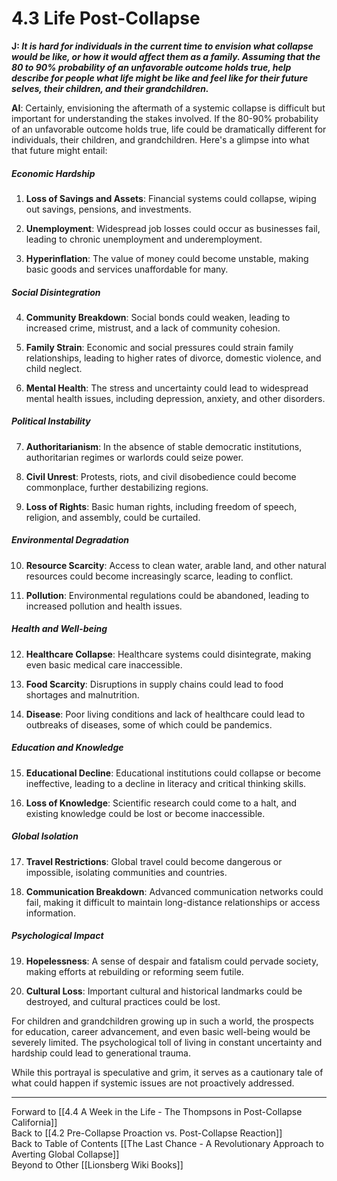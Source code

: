 # 4.3 Life Post-Collapse


**J: *It is hard for individuals in the current time to envision what collapse would be like, or how it would affect them as a family. Assuming that the 80 to 90% probability of an unfavorable outcome holds true, help describe for people what life might be like and feel like for their future selves, their children, and their grandchildren.***

**AI**: Certainly, envisioning the aftermath of a systemic collapse is difficult but important for understanding the stakes involved. If the 80-90% probability of an unfavorable outcome holds true, life could be dramatically different for individuals, their children, and grandchildren. Here's a glimpse into what that future might entail:

##### Economic Hardship

1. **Loss of Savings and Assets**: Financial systems could collapse, wiping out savings, pensions, and investments.
    
2. **Unemployment**: Widespread job losses could occur as businesses fail, leading to chronic unemployment and underemployment.
    
3. **Hyperinflation**: The value of money could become unstable, making basic goods and services unaffordable for many.
    

##### Social Disintegration

4. **Community Breakdown**: Social bonds could weaken, leading to increased crime, mistrust, and a lack of community cohesion.
    
5. **Family Strain**: Economic and social pressures could strain family relationships, leading to higher rates of divorce, domestic violence, and child neglect.
    
6. **Mental Health**: The stress and uncertainty could lead to widespread mental health issues, including depression, anxiety, and other disorders.
    

##### Political Instability

7. **Authoritarianism**: In the absence of stable democratic institutions, authoritarian regimes or warlords could seize power.
    
8. **Civil Unrest**: Protests, riots, and civil disobedience could become commonplace, further destabilizing regions.
    
9. **Loss of Rights**: Basic human rights, including freedom of speech, religion, and assembly, could be curtailed.
    

##### Environmental Degradation

10. **Resource Scarcity**: Access to clean water, arable land, and other natural resources could become increasingly scarce, leading to conflict.
    
11. **Pollution**: Environmental regulations could be abandoned, leading to increased pollution and health issues.
    

##### Health and Well-being

12. **Healthcare Collapse**: Healthcare systems could disintegrate, making even basic medical care inaccessible.
    
13. **Food Scarcity**: Disruptions in supply chains could lead to food shortages and malnutrition.
    
14. **Disease**: Poor living conditions and lack of healthcare could lead to outbreaks of diseases, some of which could be pandemics.
    

##### Education and Knowledge

15. **Educational Decline**: Educational institutions could collapse or become ineffective, leading to a decline in literacy and critical thinking skills.
    
16. **Loss of Knowledge**: Scientific research could come to a halt, and existing knowledge could be lost or become inaccessible.
    

##### Global Isolation

17. **Travel Restrictions**: Global travel could become dangerous or impossible, isolating communities and countries.
    
18. **Communication Breakdown**: Advanced communication networks could fail, making it difficult to maintain long-distance relationships or access information.
    

##### Psychological Impact

19. **Hopelessness**: A sense of despair and fatalism could pervade society, making efforts at rebuilding or reforming seem futile.
    
20. **Cultural Loss**: Important cultural and historical landmarks could be destroyed, and cultural practices could be lost.
    

For children and grandchildren growing up in such a world, the prospects for education, career advancement, and even basic well-being would be severely limited. The psychological toll of living in constant uncertainty and hardship could lead to generational trauma.

While this portrayal is speculative and grim, it serves as a cautionary tale of what could happen if systemic issues are not proactively addressed.

____

Forward to [[4.4 A Week in the Life - The Thompsons in Post-Collapse California]]  
Back to [[4.2 Pre-Collapse Proaction vs. Post-Collapse Reaction]]  
Back to Table of Contents [[The Last Chance - A Revolutionary Approach to Averting Global Collapse]]  
Beyond to Other [[Lionsberg Wiki Books]]  